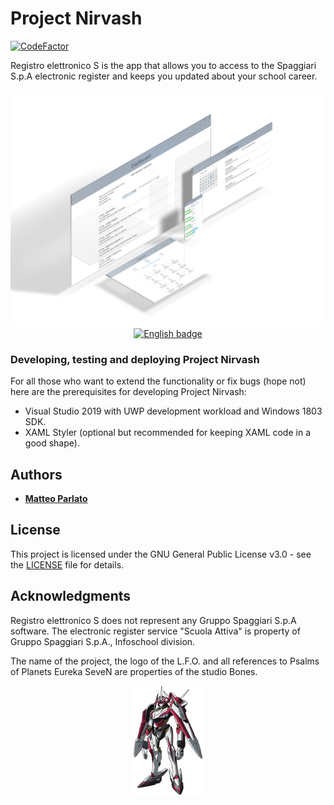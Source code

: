 
# Project Nirvash

[![CodeFactor](https://www.codefactor.io/repository/github/matteoparlato/project-nirvash/badge/master)](https://www.codefactor.io/repository/github/matteoparlato/project-nirvash/overview/master)

Registro elettronico S is the app that allows you to access to the Spaggiari S.p.A electronic register and keeps you updated about your school career.


<p align="center">
  <img src="https://github.com/matteoparlato/Project-Nirvash/blob/master/Project%20Nirvash/Assets/Banner.png"/>
  <a href='//www.microsoft.com/store/apps/9NMT8QDLC543?cid=storebadge&ocid=badge'>
    <img src='https://assets.windowsphone.com/13484911-a6ab-4170-8b7e-795c1e8b4165/English_get_L_InvariantCulture_Default.png' alt='English badge' width='127' height='52' style='width: 127px; height: 52px;'/>
  </a>
</p>


### Developing, testing and deploying Project Nirvash

For all those who want to extend the functionality or fix bugs (hope not) here are the prerequisites for developing Project Nirvash:

  - Visual Studio 2019 with UWP development workload and Windows 1803 SDK.
  - XAML Styler (optional but recommended for keeping XAML code in a good shape).

## Authors

* [**Matteo Parlato**](https://github.com/matteoparlato)

## License

This project is licensed under the GNU General Public License v3.0 - see the [LICENSE](LICENSE) file for details.

## Acknowledgments

Registro elettronico S does not represent any Gruppo Spaggiari S.p.A software. The electronic register service "Scuola Attiva" is property of Gruppo Spaggiari S.p.A., Infoschool division.

The name of the project, the logo of the L.F.O. and all references to Psalms of Planets Eureka SeveN are properties of the studio Bones.
<p align="center">
  <img src="https://github.com/matteoparlato/Project-Nirvash/blob/master/Project%20Nirvash/Assets/Project_logo_color.png" width="112" height="175"/>
</p>
